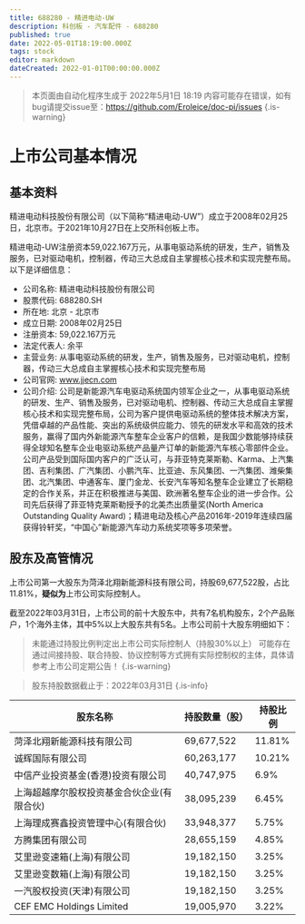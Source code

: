 ```yaml
---
title: 688280 - 精进电动-UW
description: 科创板 - 汽车配件 - 688280
published: true
date: 2022-05-01T18:19:00.000Z
tags: stock
editor: markdown
dateCreated: 2022-01-01T00:00:00.000Z
---
```


> 本页面由自动化程序生成于 2022年5月1日 18:19
> 内容可能存在错误，如有bug请提交issue至：https://github.com/Eroleice/doc-pi/issues
{.is-warning}

# 上市公司基本情况

## 基本资料

精进电动科技股份有限公司（以下简称“精进电动-UW”）成立于2008年02月25日，北京市。于2021年10月27日在上交所科创板上市。

精进电动-UW注册资本59,022.167万元，从事电驱动系统的研发，生产，销售及服务，已对驱动电机，控制器，传动三大总成自主掌握核心技术和实现完整布局。以下是详细信息：

- 公司名称: 精进电动科技股份有限公司
- 股票代码: 688280.SH
- 所在地: 北京 - 北京市
- 成立日期: 2008年02月25日
- 注册资本: 59,022.167万元
- 法定代表人: 余平
- 主营业务: 从事电驱动系统的研发，生产，销售及服务，已对驱动电机，控制器，传动三大总成自主掌握核心技术和实现完整布局
- 公司官网: www.jjecn.com
- 公司介绍: 公司是新能源汽车电驱动系统国内领军企业之一，从事电驱动系统的研发、生产、销售及服务，已对驱动电机、控制器、传动三大总成自主掌握核心技术和实现完整布局，公司为客户提供电驱动系统的整体技术解决方案，凭借卓越的产品性能、突出的系统级供应能力、领先的研发水平和高效的技术服务，赢得了国内外新能源汽车整车企业客户的信赖，是我国少数能够持续获得全球知名整车企业电驱动系统产品量产订单的新能源汽车核心零部件企业。公司产品受到国际国内客户的广泛认可，与菲亚特克莱斯勒、Karma、上汽集团、吉利集团、广汽集团、小鹏汽车、比亚迪、东风集团、一汽集团、潍柴集团、北汽集团、中通客车、厦门金龙、长安汽车等知名整车企业建立了长期稳定的合作关系，并正在积极推进与美国、欧洲著名整车企业的进一步合作。公司先后获得了菲亚特克莱斯勒授予的北美杰出质量奖(North America Outstanding Quality Award)；精进电动及核心产品2016年-2019年连续四届获得铃轩奖，“中国心”新能源汽车动力系统奖项等多项荣誉。


## 股东及高管情况

上市公司第一大股东为菏泽北翔新能源科技有限公司，持股69,677,522股，占比11.81%，**疑似为**上市公司实际控制人。

截至2022年03月31日，上市公司的前十大股东中，共有7名机构股东，2个产品账户，1个海外主体，其中5%以上大股东共有5名。上市公司前十大股东明细如下：

> 未能通过持股比例判定出上市公司实际控制人（持股30%以上）
> 可能存在通过间接持股、联合持股、协议控制等方式拥有实际控制权的主体，具体请参考上市公司定期公告！
{.is-warning}

> 股东持股数据截止于：2022年03月31日
{.is-info}

| 股东名称 | 持股数量（股） | 持股比例 |
| --- | --- | --- |
| 菏泽北翔新能源科技有限公司 | 69,677,522 | 11.81% |
| 诚辉国际有限公司 | 60,263,177 | 10.21% |
| 中信产业投资基金(香港)投资有限公司 | 40,747,975 | 6.9% |
| 上海超越摩尔股权投资基金合伙企业(有限合伙) | 38,095,239 | 6.45% |
| 上海理成赛鑫投资管理中心(有限合伙) | 33,948,377 | 5.75% |
| 方腾集团有限公司 | 28,655,159 | 4.85% |
| 艾里逊变速箱(上海)有限公司 | 19,182,150 | 3.25% |
| 艾里逊变数箱(上海)有限公司 | 19,182,150 | 3.25% |
| 一汽股权投资(天津)有限公司 | 19,182,150 | 3.25% |
| CEF EMC Holdings Limited | 19,005,970 | 3.22% |




